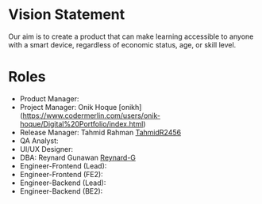 # Vision Statement

Our aim is to create a product that can make learning accessible to anyone with a smart device, regardless of economic status, age, or skill level.

# Roles

- Product Manager:
- Project Manager: Onik Hoque [onikh] (https://www.codermerlin.com/users/onik-hoque/Digital%20Portfolio/index.html)
- Release Manager: Tahmid Rahman [TahmidR2456](https://www.codermerlin.com/users/tahmid-rahman/Digital%20Portfolio/index.html)
- QA Analyst:
- UI/UX Designer: 
- DBA: Reynard Gunawan [Reynard-G](https://codermerlin.academy/users/reynard-gunawan/Digital%20Portfolio/index.html)
- Engineer-Frontend (Lead):
- Engineer-Frontend (FE2):
- Engineer-Backend (Lead):
- Engineer-Backend (BE2):
